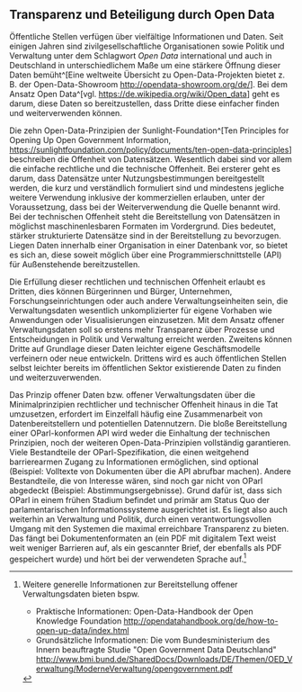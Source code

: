 Transparenz und Beteiligung durch Open Data
-------------------------------------------

Öffentliche Stellen verfügen über vielfältige Informationen und Daten. Seit einigen
Jahren sind zivilgesellschaftliche Organisationen sowie Politik und Verwaltung unter
dem Schlagwort *Open Data* international und auch in Deutschland in unterschiedlichem
Maße um eine stärkere Öffnung dieser Daten bemüht^[Eine weltweite Übersicht zu
Open-Data-Projekten bietet z. B. der Open-Data-Showroom <http://opendata-showroom.org/de/>].
Bei dem Ansatz Open Data^[vgl. <https://de.wikipedia.org/wiki/Open_data>] geht es
darum, diese Daten so bereitzustellen, dass Dritte diese einfacher finden und
weiterverwenden können.

Die zehn Open-Data-Prinzipien der Sunlight-Foundation^[Ten
Principles for Opening Up Open Government Information,
<https://sunlightfoundation.com/policy/documents/ten-open-data-principles>] beschreiben
die Offenheit von Datensätzen. Wesentlich dabei sind vor allem die einfache rechtliche
und die technische Offenheit. Bei ersterer geht es darum, dass Datensätze unter
Nutzungsbestimmungen bereitgestellt werden, die kurz und verständlich formuliert
sind und mindestens jegliche weitere Verwendung inklusive der kommerziellen erlauben,
unter der Voraussetzung, dass bei der Weiterverwendung die Quelle benannt wird. Bei
der technischen Offenheit steht die Bereitstellung von Datensätzen in möglichst
maschinenlesbaren Formaten im Vordergrund. Dies bedeutet, stärker strukturierte
Datensätze sind in der Bereitstellung zu bevorzugen. Liegen Daten innerhalb einer
Organisation in einer Datenbank vor, so bietet es sich an, diese soweit möglich
über eine Programmierschnittstelle (API) für Außenstehende bereitzustellen.

Die Erfüllung dieser rechtlichen und technischen Offenheit erlaubt es Dritten, dies
können Bürgerinnen und Bürger, Unternehmen, Forschungseinrichtungen oder auch andere
Verwaltungseinheiten sein, die Verwaltungsdaten wesentlich unkomplizierter für eigene
Vorhaben wie Anwendungen oder Visualisierungen einzusetzen. Mit dem Ansatz offener
Verwaltungsdaten soll so erstens mehr Transparenz über Prozesse und Entscheidungen
in Politik und Verwaltung erreicht werden. Zweitens können Dritte auf Grundlage dieser
Daten leichter eigene Geschäftsmodelle verfeinern oder neue entwickeln. Drittens wird
es auch öffentlichen Stellen selbst leichter bereits im öffentlichen Sektor existierende
Daten zu finden und weiterzuverwenden.

Das Prinzip offener Daten bzw. offener Verwaltungsdaten über die Minimalprinzipien
rechtlicher und technischer Offenheit hinaus in die Tat umzusetzen, erfordert
im Einzelfall häufig eine Zusammenarbeit von Datenbereitstellern und potentiellen
Datennutzern. Die bloße Bereitstellung einer OParl-konformen API wird weder die
Einhaltung der technischen Prinzipien, noch der weiteren Open-Data-Prinzipien vollständig
garantieren. Viele Bestandteile der OParl-Spezifikation, die einen weitgehend
barrierearmen Zugang zu Informationen ermöglichen, sind optional (Beispiel: Volltexte
von Dokumenten über die API abrufbar machen). Andere Bestandteile, die von Interesse
wären, sind noch gar nicht von OParl abgedeckt (Beispiel: Abstimmungsergebnisse). Grund
dafür ist, dass sich OParl in einem frühen Stadium befindet und primär am Status Quo der
parlamentarischen Informationssysteme ausgerichtet ist. Es liegt also auch weiterhin an
Verwaltung und Politik, durch einen verantwortungsvollen Umgang mit den Systemen die
maximal erreichbare Transparenz zu bieten. Das fängt bei Dokumentenformaten an (ein PDF
mit digitalem Text weist weit weniger Barrieren auf, als ein gescannter Brief, der
ebenfalls als PDF gespeichert wurde) und hört bei der verwendeten Sprache auf.[^1]
 
[^1]: Weitere generelle Informationen zur Bereitstellung offener Verwaltungsdaten bieten
bspw.

	* Praktische Informationen: Open-Data-Handbook der Open Knowledge Foundation <http://opendatahandbook.org/de/how-to-open-up-data/index.html>
	* Grundsätzliche Informationen: Die vom Bundesministerium des Innern beauftragte Studie "Open Government Data Deutschland" <http://www.bmi.bund.de/SharedDocs/Downloads/DE/Themen/OED_Verwaltung/ModerneVerwaltung/opengovernment.pdf>
